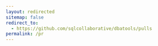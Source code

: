 ```yaml
---
layout: redirected
sitemap: false
redirect_to:
  - https://github.com/sqlcollaborative/dbatools/pulls
permalink: /pr
---
```

